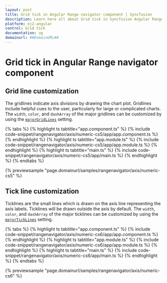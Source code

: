 ```yaml
---
layout: post
title: Grid tick in Angular Range navigator component | Syncfusion
description: Learn here all about Grid tick in Syncfusion Angular Range navigator component of Syncfusion Essential JS 2 and more.
platform: ej2-angular
control: Grid tick 
documentation: ug
domainurl: ##DomainURL##
---
```


# Grid tick in Angular Range navigator component

## Grid line customization

The gridlines indicate axis divisions by drawing the chart plot. Gridlines include helpful cues to the user, particularly for large or complicated charts. The `width`, `color`, and `dashArray` of the major gridlines can be customized by using the [`majorGridLines`](https://ej2.syncfusion.com/angular/documentation/api/range-navigator/#majorgridlines) setting.

{% tabs %}
{% highlight ts tabtitle="app.component.ts" %}
{% include code-snippet/rangenavigator/axis/numeric-cs5/app/app.component.ts %}
{% endhighlight %}
{% highlight ts tabtitle="app.module.ts" %}
{% include code-snippet/rangenavigator/axis/numeric-cs5/app/app.module.ts %}
{% endhighlight %}
{% highlight ts tabtitle="main.ts" %}
{% include code-snippet/rangenavigator/axis/numeric-cs5/app/main.ts %}
{% endhighlight %}
{% endtabs %}
  
{% previewsample "page.domainurl/samples/rangenavigator/axis/numeric-cs5" %}

## Tick line customization

Ticklines are the small lines which is drawn on the axis line representing the axis labels. Ticklines will be drawn outside the axis by default. The `width`, `color`, and `dashArray` of the major ticklines can be customized by using the [`majorTickLines`](https://ej2.syncfusion.com/angular/documentation/api/range-navigator/#majorticklines) setting.

{% tabs %}
{% highlight ts tabtitle="app.component.ts" %}
{% include code-snippet/rangenavigator/axis/numeric-cs6/app/app.component.ts %}
{% endhighlight %}
{% highlight ts tabtitle="app.module.ts" %}
{% include code-snippet/rangenavigator/axis/numeric-cs6/app/app.module.ts %}
{% endhighlight %}
{% highlight ts tabtitle="main.ts" %}
{% include code-snippet/rangenavigator/axis/numeric-cs6/app/main.ts %}
{% endhighlight %}
{% endtabs %}
  
{% previewsample "page.domainurl/samples/rangenavigator/axis/numeric-cs6" %}